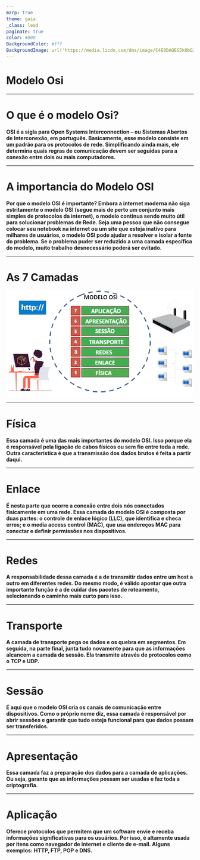 ```yaml
---
marp: true
theme: gaia
_class: lead
paginate: true
color: #000
BackgroundColor: #fff
BackgroundImage: url('https://media.licdn.com/dms/image/C4E0DAQEG5kUbG3kzQw/learning-public-crop_288_512/0/1567117705208?e=2147483647&v=beta&t=aj4p8bK0oDlZwEqvaS5Xc2y4mA8vdzJLY95OSCwYzJs')
---
```


# Modelo Osi

---

# O que é o modelo Osi? 


**OSI é a sigla para Open Systems Interconnection – ou Sistemas Abertos de Interconexão, em português. Basicamente, esse modelo consiste em um padrão para os protocolos de rede. Simplificando ainda mais, ele determina quais regras de comunicação devem ser seguidas para a conexão entre dois ou mais computadores.**

---
# A importancia do Modelo OSI
**Por que o modelo OSI é importante? Embora a internet moderna não siga estritamente o modelo OSI (segue mais de perto um conjunto mais simples de protocolos da internet), o modelo continua sendo muito útil para solucionar problemas de Rede. Seja uma pessoa que não consegue colocar seu notebook na internet ou um site que esteja inativo para milhares de usuários, o modelo OSI pode ajudar a resolver e isolar a fonte do problema. Se o problema puder ser reduzido a uma camada específica do modelo, muito trabalho desnecessário poderá ser evitado.**

---

# As 7 Camadas

![bg right](image.png)

---

# Física


**Essa camada é uma das mais importantes do modelo OSI. Isso porque ela é responsável pela ligação de cabos físicos ou sem fio entre toda a rede. Outra característica é que a transmissão dos dados brutos é feita a partir daqui.**

---

# Enlace

**É nesta parte que ocorre a conexão entre dois nós conectados fisicamente em uma rede. Essa camada do modelo OSI é composta por duas partes: o controle de enlace lógico (LLC), que identifica e checa erros; e o media access control (MAC), que usa endereços MAC para conectar e definir permissões nos dispositivos.**

---

# Redes

**A responsabilidade dessa camada é a de transmitir dados entre um host a outro em diferentes redes. Do mesmo modo, é válido apontar que outra importante função é a de cuidar dos pacotes de roteamento, selecionando o caminho mais curto para isso.**

---

# Transporte

**A camada de transporte pega os dados e os quebra em segmentos. Em seguida, na parte final, junta tudo novamente para que as informações alcancem a camada de sessão. Ela transmite através de protocolos como o TCP e UDP.**

---

# Sessão

**É aqui que o modelo OSI cria os canais de comunicação entre dispositivos. Como o próprio nome diz, essa camada é responsável por abrir sessões e garantir que tudo esteja funcional para que dados possam ser transferidos.**

---

# Apresentação

**Essa camada faz a preparação dos dados para a camada de aplicações. Ou seja, garante que as informações possam ser usadas e faz toda a criptografia.**

---

# Aplicação 

**Oferece protocolos que permitem que um software envie e receba informações significativas para os usuários. Por isso, é altamente usada por itens como navegador de internet e cliente de e-mail. Alguns exemplos: HTTP, FTP, POP e DNS.**